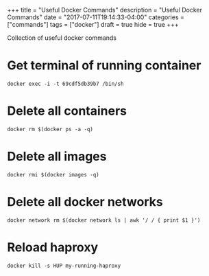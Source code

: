 +++
title = "Useful Docker Commands"
description = "Useful Docker Commands"
date = "2017-07-11T19:14:33-04:00"
categories = ["commands"]
tags = ["docker"]
draft = true
hide = true
+++

Collection of useful docker commands
<!--more-->

# Get terminal of running container
```
docker exec -i -t 69cdf5db39b7 /bin/sh
```

# Delete all containers
```
docker rm $(docker ps -a -q)
```

# Delete all images
```
docker rmi $(docker images -q)
```

# Delete all docker networks
```
docker network rm $(docker network ls | awk '/ / { print $1 }')
```

# Reload haproxy
```
docker kill -s HUP my-running-haproxy
```

